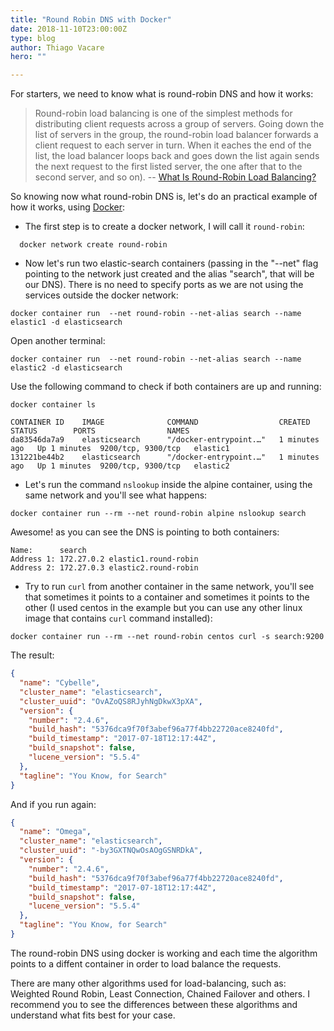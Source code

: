 ```yaml
---
title: "Round Robin DNS with Docker"
date: 2018-11-10T23:00:00Z
type: blog
author: Thiago Vacare
hero: ""

---
```

For starters, we need to know what is round-robin DNS and how it works:
> Round-robin load balancing is one of the simplest methods for distributing client requests across a group of servers. Going down the list of servers in the group, the round-robin load balancer forwards a client request to each server in turn. When it eaches the end of the list, the load balancer loops back and goes down the list again sends the next request to the first listed server, the one after that to the second server, and so on). -- [What Is Round-Robin Load Balancing?](https://www.nginx.com/resources/glossary/round-robin-load-balancing/)

So knowing now what round-robin DNS is, let's do an practical example of how it works, using [Docker](https://www.docker.com/):

- The first step is to create a docker network, I will call it `round-robin`:

```docker
  docker network create round-robin
```

- Now let's run two elastic-search containers (passing in the "--net" flag pointing to the network just created and the alias "search", that will be our DNS). There is no need to specify ports as we are not using the services outside the docker network:

```docker
docker container run  --net round-robin --net-alias search --name elastic1 -d elasticsearch
```

Open another terminal:

```docker
docker container run  --net round-robin --net-alias search --name elastic2 -d elasticsearch
```

Use the following command to check if both containers are up and running:

```docker
docker container ls
```

```
CONTAINER ID    IMAGE              COMMAND                  CREATED         STATUS        PORTS                NAMES
da83546da7a9    elasticsearch      "/docker-entrypoint.…"   1 minutes ago   Up 1 minutes  9200/tcp, 9300/tcp   elastic1
131221be44b2    elasticsearch      "/docker-entrypoint.…"   1 minutes ago   Up 1 minutes  9200/tcp, 9300/tcp   elastic2
```

- Let's run the command `nslookup` inside the alpine container, using the same network and you'll see what happens:

```docker
docker container run --rm --net round-robin alpine nslookup search
```

Awesome! as you can see the DNS is pointing to both containers:

```
Name:      search
Address 1: 172.27.0.2 elastic1.round-robin
Address 2: 172.27.0.3 elastic2.round-robin
```

- Try to run `curl` from another container in the same network, you'll see that sometimes it points to a container and sometimes it points to the other (I used centos in the example but you can use any other linux image that contains `curl` command installed):

```docker
docker container run --rm --net round-robin centos curl -s search:9200
```

The result:

```json
{
  "name": "Cybelle",
  "cluster_name": "elasticsearch",
  "cluster_uuid": "OvAZoQS8RJyhNgDkwX3pXA",
  "version": {
    "number": "2.4.6",
    "build_hash": "5376dca9f70f3abef96a77f4bb22720ace8240fd",
    "build_timestamp": "2017-07-18T12:17:44Z",
    "build_snapshot": false,
    "lucene_version": "5.5.4"
  },
  "tagline": "You Know, for Search"
}
```

And if you run again:

```json
{
  "name": "Omega",
  "cluster_name": "elasticsearch",
  "cluster_uuid": "-by3GXTNQwOsAOgGSNRDkA",
  "version": {
    "number": "2.4.6",
    "build_hash": "5376dca9f70f3abef96a77f4bb22720ace8240fd",
    "build_timestamp": "2017-07-18T12:17:44Z",
    "build_snapshot": false,
    "lucene_version": "5.5.4"
  },
  "tagline": "You Know, for Search"
}
```

The round-robin DNS using docker is working and each time the algorithm points to a diffent container in order to load balance the requests.

There are many other algorithms used for load-balancing, such as: Weighted Round Robin, Least Connection, Chained Failover and others. I recommend you to see the differences between these algorithms and understand what fits best for your case.
